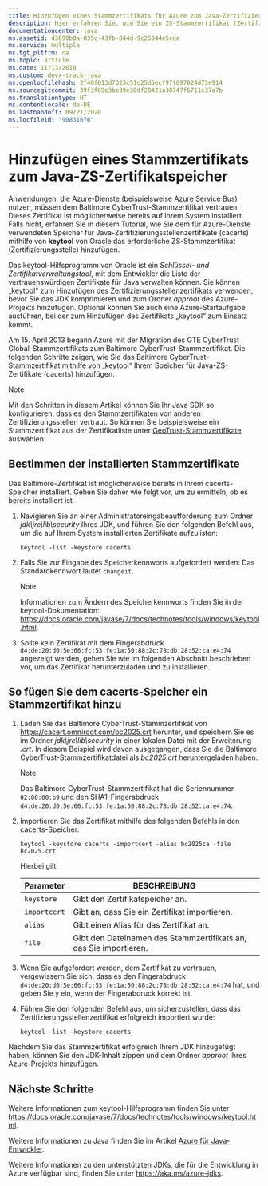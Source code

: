 ```yaml
---
title: Hinzufügen eines Stammzertifikats für Azure zum Java-Zertifizierungsstellenspeicher
description: Hier erfahren Sie, wie Sie ein ZS-Stammzertifikat (Zertifizierungsstelle) zum Speicher für Java-Zertifizierungsstellenzertifikate (cacerts) für die Verwendung mit Microsoft Azure hinzufügen.
documentationcenter: java
ms.assetid: d3699b0a-835c-43fb-844d-9c25344e5cda
ms.service: multiple
ms.tgt_pltfrm: na
ms.topic: article
ms.date: 11/13/2018
ms.custom: devx-track-java
ms.openlocfilehash: 2f40f013d7323c51c25d5ecf97f097824d75e914
ms.sourcegitcommit: 39f3f69e3be39e30df28421a30747f6711c37a7b
ms.translationtype: HT
ms.contentlocale: de-DE
ms.lasthandoff: 09/21/2020
ms.locfileid: "90831676"
---
```

# <a name="adding-a-root-certificate-to-the-java-ca-certificates-store"></a>Hinzufügen eines Stammzertifikats zum Java-ZS-Zertifikatspeicher

Anwendungen, die Azure-Dienste (beispielsweise Azure Service Bus) nutzen, müssen dem Baltimore CyberTrust-Stammzertifikat vertrauen. Dieses Zertifikat ist möglicherweise bereits auf Ihrem System installiert. Falls nicht, erfahren Sie in diesem Tutorial, wie Sie dem für Azure-Dienste verwendeten Speicher für Java-Zertifizierungsstellenzertifikate (cacerts) mithilfe von **keytool** von Oracle das erforderliche ZS-Stammzertifikat (Zertifizierungsstelle) hinzufügen.

Das keytool-Hilfsprogramm von Oracle ist ein _Schlüssel- und Zertifikatverwaltungstool_, mit dem Entwickler die Liste der vertrauenswürdigen Zertifikate für Java verwalten können. Sie können „keytool“ zum Hinzufügen des Zertifizierungsstellenzertifikats verwenden, bevor Sie das JDK komprimieren und zum Ordner *approot* des Azure-Projekts hinzufügen. Optional können Sie auch eine Azure-Startaufgabe ausführen, bei der zum Hinzufügen des Zertifikats „keytool“ zum Einsatz kommt.

Am 15. April 2013 begann Azure mit der Migration des GTE CyberTrust Global-Stammzertifikats zum Baltimore CyberTrust-Stammzertifikat. Die folgenden Schritte zeigen, wie Sie das Baltimore CyberTrust-Stammzertifikat mithilfe von „keytool“ Ihrem Speicher für Java-ZS-Zertifikate (cacerts) hinzufügen.

> [!NOTE]
> Mit den Schritten in diesem Artikel können Sie Ihr Java SDK so konfigurieren, dass es den Stammzertifikaten von anderen Zertifizierungsstellen vertraut. So können Sie beispielsweise ein Stammzertifikat aus der Zertifikatliste unter [GeoTrust-Stammzertifikate](https://www.geotrust.com/resources/root-certificates/) auswählen.

## <a name="determining-which-root-certificates-are-installed"></a>Bestimmen der installierten Stammzertifikate

Das Baltimore-Zertifikat ist möglicherweise bereits in Ihrem cacerts-Speicher installiert. Gehen Sie daher wie folgt vor, um zu ermitteln, ob es bereits installiert ist.

1. Navigieren Sie an einer Administratoreingabeaufforderung zum Ordner *jdk\jre\lib\security* Ihres JDK, und führen Sie den folgenden Befehl aus, um die auf Ihrem System installierten Zertifikate aufzulisten:

   ```shell
   keytool -list -keystore cacerts
   ```

1. Falls Sie zur Eingabe des Speicherkennworts aufgefordert werden: Das Standardkennwort lautet `changeit`.

   > [!NOTE]
   > Informationen zum Ändern des Speicherkennworts finden Sie in der keytool-Dokumentation: <https://docs.oracle.com/javase/7/docs/technotes/tools/windows/keytool.html>.

1. Sollte kein Zertifikat mit dem Fingerabdruck `d4:de:20:d0:5e:66:fc:53:fe:1a:50:88:2c:78:db:28:52:ca:e4:74` angezeigt werden, gehen Sie wie im folgenden Abschnitt beschrieben vor, um das Zertifikat herunterzuladen und zu installieren.

## <a name="to-add-a-root-certificate-to-the-cacerts-store"></a>So fügen Sie dem cacerts-Speicher ein Stammzertifikat hinzu

1. Laden Sie das Baltimore CyberTrust-Stammzertifikat von <https://cacert.omniroot.com/bc2025.crt> herunter, und speichern Sie es im Ordner *jdk\jre\lib\security* in einer lokalen Datei mit der Erweiterung *.crt*. In diesem Beispiel wird davon ausgegangen, dass Sie die Baltimore CyberTrust-Stammzertifikatdatei als *bc2025.crt* heruntergeladen haben.

   > [!NOTE]
   > Das Baltimore CyberTrust-Stammzertifikat hat die Seriennummer `02:00:00:b9` und den SHA1-Fingerabdruck `d4:de:20:d0:5e:66:fc:53:fe:1a:50:88:2c:78:db:28:52:ca:e4:74`.

2. Importieren Sie das Zertifikat mithilfe des folgenden Befehls in den cacerts-Speicher:

   ```shell
   keytool -keystore cacerts -importcert -alias bc2025ca -file bc2025.crt
   ```

   Hierbei gilt:

   |  Parameter   |                              BESCHREIBUNG                               |
   |--------------|------------------------------------------------------------------------|
   | `keystore`   | Gibt den Zertifikatspeicher an.                                       |
   | `importcert` | Gibt an, dass Sie ein Zertifikat importieren.                        |
   | `alias`      | Gibt einen Alias für das Zertifikat an.                                |
   | `file`       | Gibt den Dateinamen des Stammzertifikats an, das Sie importieren. |

3. Wenn Sie aufgefordert werden, dem Zertifikat zu vertrauen, vergewissern Sie sich, dass es den Fingerabdruck `d4:de:20:d0:5e:66:fc:53:fe:1a:50:88:2c:78:db:28:52:ca:e4:74` hat, und geben Sie `y` ein, wenn der Fingerabdruck korrekt ist.

4. Führen Sie den folgenden Befehl aus, um sicherzustellen, dass das Zertifizierungsstellenzertifikat erfolgreich importiert wurde:

   ```shell
   keytool -list -keystore cacerts
   ```

Nachdem Sie das Stammzertifikat erfolgreich Ihrem JDK hinzugefügt haben, können Sie den JDK-Inhalt zippen und dem Ordner *approot* Ihres Azure-Projekts hinzufügen.

## <a name="next-steps"></a>Nächste Schritte

Weitere Informationen zum keytool-Hilfsprogramm finden Sie unter <https://docs.oracle.com/javase/7/docs/technotes/tools/windows/keytool.html>.

Weitere Informationen zu Java finden Sie im Artikel [Azure für Java-Entwickler](../index.yml).

Weitere Informationen zu den unterstützten JDKs, die für die Entwicklung in Azure verfügbar sind, finden Sie unter <https://aka.ms/azure-jdks>.